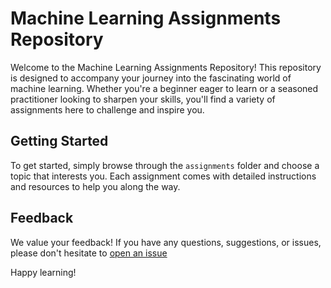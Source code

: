 # Machine Learning Assignments Repository

Welcome to the Machine Learning Assignments Repository! This repository is designed to accompany your journey into the fascinating world of machine learning. Whether you're a beginner eager to learn or a seasoned practitioner looking to sharpen your skills, you'll find a variety of assignments here to challenge and inspire you.

## Getting Started

To get started, simply browse through the `assignments` folder and choose a topic that interests you. Each assignment comes with detailed instructions and resources to help you along the way.


## Feedback

We value your feedback! If you have any questions, suggestions, or issues, please don't hesitate to [open an issue](https://github.com/dineshsingh099/ML_Assignments/issues)

Happy learning!
